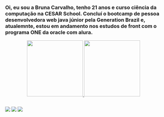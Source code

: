 ### Oi, eu sou a Bruna Carvalho, tenho 21 anos e curso ciência da computação na CESAR School. Concluí o bootcamp de pessoa desenvolvedora web java júnior pela Generation Brazil e, atualemnte, estou em andamento nos estudos de front com o programa ONE da oracle com alura. 

<div align="center">
  <a href="https://github.com/brunacarvalho202">
  <img height="180em" src="https://github-readme-stats.vercel.app/api?username=brunacarvalho202&show_icons=true&theme=dark&include_all_commits=true&count_private=true"/>
  <img height="180em" src="https://github-readme-stats.vercel.app/api/top-langs/?username=brunacarvalho202&layout=compact&langs_count=7&theme=dark"/>
</div>
  
  ##
  <div> 
   <a href="https://www.instagram.com/bruubsluubs/" target="_blank"><img src="https://img.shields.io/badge/-Instagram-%23E4405F?style=for-the-badge&logo=instagram&logoColor=white" target="_blank"></a>
  <a href = "mailto:brubslubs2019@gmail.com"><img src="https://img.shields.io/badge/-Gmail-%23333?style=for-the-badge&logo=gmail&logoColor=white" target="_blank"></a> 
  <a href="https://www.linkedin.com/in/bruna-carvalho-939664227/" target="_blank"><img src="https://img.shields.io/badge/-LinkedIn-%230077B5?style=for-the-badge&logo=linkedin&logoColor=white" target="_blank"></a> 
 </div>
